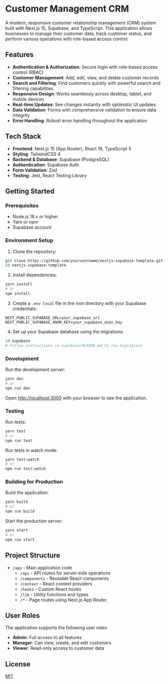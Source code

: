 # Customer Management CRM

A modern, responsive customer relationship management (CRM) system built with Next.js 15, Supabase, and TypeScript. This application allows businesses to manage their customer data, track customer status, and perform various operations with role-based access control.

## Features

- **Authentication & Authorization**: Secure login with role-based access control (RBAC)
- **Customer Management**: Add, edit, view, and delete customer records
- **Search and Filtering**: Find customers quickly with powerful search and filtering capabilities
- **Responsive Design**: Works seamlessly across desktop, tablet, and mobile devices
- **Real-time Updates**: See changes instantly with optimistic UI updates
- **Data Validation**: Forms with comprehensive validation to ensure data integrity
- **Error Handling**: Robust error handling throughout the application

## Tech Stack

- **Frontend**: Next.js 15 (App Router), React 19, TypeScript 5
- **Styling**: TailwindCSS 4
- **Backend & Database**: Supabase (PostgreSQL)
- **Authentication**: Supabase Auth
- **Form Validation**: Zod
- **Testing**: Jest, React Testing Library

## Getting Started

### Prerequisites

- Node.js 18.x or higher
- Yarn or npm
- Supabase account

### Environment Setup

1. Clone the repository:

```bash
git clone https://github.com/yourusername/nextjs-supabase-template.git
cd nextjs-supabase-template
```

2. Install dependencies:

```bash
yarn install
# or
npm install
```

3. Create a `.env.local` file in the root directory with your Supabase credentials:

```
NEXT_PUBLIC_SUPABASE_URL=your_supabase_url
NEXT_PUBLIC_SUPABASE_ANON_KEY=your_supabase_anon_key
```

4. Set up your Supabase database using the migrations:

```bash
cd supabase
# Follow instructions in supabase/README.md to run migrations
```

### Development

Run the development server:

```bash
yarn dev
# or
npm run dev
```

Open [http://localhost:3000](http://localhost:3000) with your browser to see the application.

### Testing

Run tests:

```bash
yarn test
# or
npm run test
```

Run tests in watch mode:

```bash
yarn test:watch
# or
npm run test:watch
```

### Building for Production

Build the application:

```bash
yarn build
# or
npm run build
```

Start the production server:

```bash
yarn start
# or
npm run start
```

## Project Structure

- `/app` - Main application code
  - `/api` - API routes for server-side operations
  - `/components` - Reusable React components
  - `/context` - React context providers
  - `/hooks` - Custom React hooks
  - `/lib` - Utility functions and types
  - `/*` - Page routes using Next.js App Router

## User Roles

The application supports the following user roles:

- **Admin**: Full access to all features
- **Manager**: Can view, create, and edit customers
- **Viewer**: Read-only access to customer data

## License

[MIT](LICENSE)
